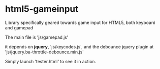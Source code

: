 # html5-gameinput
Library specifically geared towards game input for HTML5, both keyboard and gamepad

The main file is 'js/gamepad.js'

it depends on **jquery**, 'js/keycodes.js', and the debounce jquery plugin at 'js/jquery.ba-throttle-debounce.min.js'

Simply launch 'tester.html' to see it in action.
